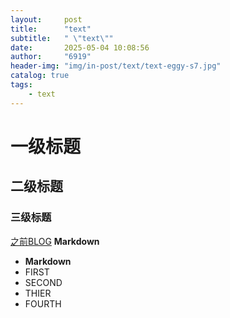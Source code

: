 ```yaml
---
layout:     post
title:      "text"
subtitle:   " \"text\""
date:       2025-05-04 10:08:56
author:     "6919" 
header-img: "img/in-post/text/text-eggy-s7.jpg"
catalog: true
tags:
    - text
---
```

# 一级标题
## 二级标题
### 三级标题
[之前BLOG](https://xiaohueiji.github.io/9619)
**Markdown**
* **Markdown** 
* FIRST
* SECOND
* THIER
* FOURTH